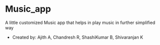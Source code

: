 # Music_app
A little customized Music app that helps in play music in further simplified way
* Created by: Ajith A, Chandresh R, ShashiKumar B, Shivaranjan K
